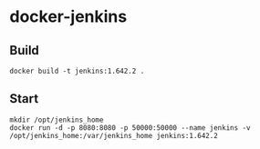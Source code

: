 # docker-jenkins

## Build
```
docker build -t jenkins:1.642.2 .
```
## Start
```
mkdir /opt/jenkins_home
docker run -d -p 8080:8080 -p 50000:50000 --name jenkins -v /opt/jenkins_home:/var/jenkins_home jenkins:1.642.2
```
